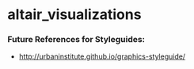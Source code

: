 # altair_visualizations

### Future References for Styleguides:
- http://urbaninstitute.github.io/graphics-styleguide/
